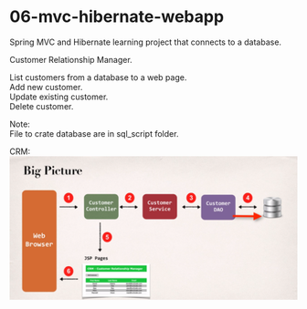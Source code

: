 # 06-mvc-hibernate-webapp
Spring MVC and Hibernate learning project that connects to a database.  

Customer Relationship Manager.  

List customers from a database to a web page.  
Add new customer.  
Update existing customer.  
Delete customer.  


Note:  
File to crate database are in sql_script folder.

CRM:  
![App design](app.png)
